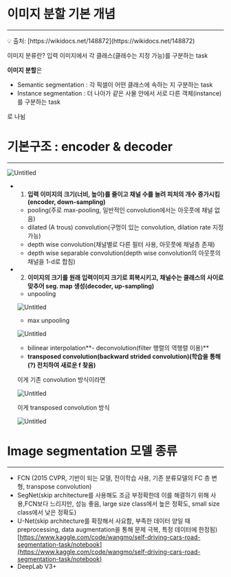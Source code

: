 # 이미지 분할 기본 개념

---

<aside>
💡 출처: [https://wikidocs.net/148872](https://wikidocs.net/148872)

</aside>

이미지 분류란? 입력 이미지에서 각 클래스(클래수는 지정 가능)를 구분하는 task

**이미지 분할**은

- Semantic segmentation : 각 픽셀이 어떤 클래스에 속하는 지 구분하는 task
- Instance segmentation : 더 나아가 같은 사물 안에서 서로 다른 객체(instance)를 구분하는 task

로 나뉨

# **기본구조 : encoder & decoder**

---

![Untitled](%E1%84%8B%E1%85%B5%E1%84%86%E1%85%B5%E1%84%8C%E1%85%B5%20%E1%84%87%E1%85%AE%E1%86%AB%E1%84%92%E1%85%A1%E1%86%AF%20%E1%84%80%E1%85%B5%E1%84%87%E1%85%A9%E1%86%AB%20%E1%84%80%E1%85%A2%E1%84%82%E1%85%A7%E1%86%B7%20b3f6557c35fb4a0c8295507fb68d65ee/Untitled.png)

- 1. **입력 이미지의 크기(너비, 높이)를 줄이고 채널 수를 늘려 피처의 개수 증가시킴(encoder, down-sampling)**
    - pooling(주로 max-pooling, 일반적인 convolution에서는 아웃풋에 채널 없음)
    - dilated (A trous) convolution(구멍이 있는 convolution, dilation rate 지정 가능)
    - depth wise convolution(채널별로 다른 필터 사용, 아웃풋에 채널층 존재)
    - depth wise separable convolution(depth wise convolution의 아웃풋의 채널을 1-d로 합침)
- 2. **이미지의 크기를 원래 입력이미지 크기로 회복시키고, 채널수는 클래스의 사이로 맞추어 seg. map 생성(decoder, up-sampling)**
    - unpooling
    
    ![Untitled](%E1%84%8B%E1%85%B5%E1%84%86%E1%85%B5%E1%84%8C%E1%85%B5%20%E1%84%87%E1%85%AE%E1%86%AB%E1%84%92%E1%85%A1%E1%86%AF%20%E1%84%80%E1%85%B5%E1%84%87%E1%85%A9%E1%86%AB%20%E1%84%80%E1%85%A2%E1%84%82%E1%85%A7%E1%86%B7%20b3f6557c35fb4a0c8295507fb68d65ee/Untitled%201.png)
    
    - max unpooling
    
    ![Untitled](%E1%84%8B%E1%85%B5%E1%84%86%E1%85%B5%E1%84%8C%E1%85%B5%20%E1%84%87%E1%85%AE%E1%86%AB%E1%84%92%E1%85%A1%E1%86%AF%20%E1%84%80%E1%85%B5%E1%84%87%E1%85%A9%E1%86%AB%20%E1%84%80%E1%85%A2%E1%84%82%E1%85%A7%E1%86%B7%20b3f6557c35fb4a0c8295507fb68d65ee/Untitled%202.png)
    
    - bilinear interpolation**- deconvolution(filter 행렬의 역행렬 이용)**
    - **transposed convolution(backward strided convolution)(학습을 통해(?) 전치하여 새로운 f 찾음)**
    
    이게 기존 convolution 방식이라면
    
    ![Untitled](%E1%84%8B%E1%85%B5%E1%84%86%E1%85%B5%E1%84%8C%E1%85%B5%20%E1%84%87%E1%85%AE%E1%86%AB%E1%84%92%E1%85%A1%E1%86%AF%20%E1%84%80%E1%85%B5%E1%84%87%E1%85%A9%E1%86%AB%20%E1%84%80%E1%85%A2%E1%84%82%E1%85%A7%E1%86%B7%20b3f6557c35fb4a0c8295507fb68d65ee/Untitled%203.png)
    
    이게 transposed convolution 방식
    
    ![Untitled](%E1%84%8B%E1%85%B5%E1%84%86%E1%85%B5%E1%84%8C%E1%85%B5%20%E1%84%87%E1%85%AE%E1%86%AB%E1%84%92%E1%85%A1%E1%86%AF%20%E1%84%80%E1%85%B5%E1%84%87%E1%85%A9%E1%86%AB%20%E1%84%80%E1%85%A2%E1%84%82%E1%85%A7%E1%86%B7%20b3f6557c35fb4a0c8295507fb68d65ee/Untitled%204.png)
    

# **Image segmentation 모델 종류**

---

- FCN (2015 CVPR, 기반이 되는 모델, 전이학습 사용, 기존 분류모델의 FC 층 변형, transpose convolution)
- SegNet(skip architecture를 사용해도 조금 부정확한데 이를 해결하기 위해 사용,FCN보다 느리지만, 성능 좋음, large size class에서 높은 정확도, small size class에서 낮은 정확도)
- U-Net(skip architecture를 확장해서 사요함, 부족한 데이터 양일 때 preprocessing, data augmentation을 통해 문제 극복, 특정 데이터에 한정됨) [https://www.kaggle.com/code/wangmo/self-driving-cars-road-segmentation-task/notebook](https://www.kaggle.com/code/wangmo/self-driving-cars-road-segmentation-task/notebook)
- DeepLab V3+